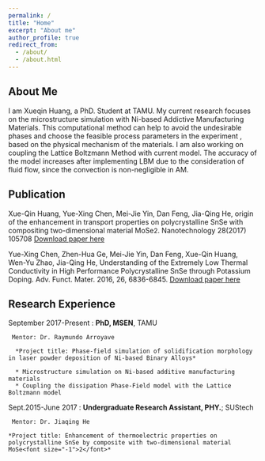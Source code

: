 ```yaml
---
permalink: /
title: "Home"
excerpt: "About me"
author_profile: true
redirect_from: 
  - /about/
  - /about.html
---
```


About Me
---------------
I am Xueqin Huang, a PhD. Student at TAMU. My current research focuses on the microstructure simulation with Ni-based Addictive Manufacturing Materials. This computational method can help to avoid the undesirable phases and choose the feasible process parameters in the experiment , based on the physical mechanism of the materials. I am also working on coupling the Lattice Boltzmann Method with current model. The accuracy of the model increases after implementing LBM due to the consideration of fluid flow, since the convection is non-negligible in AM. 

Publication
-------------
Xue-Qin Huang, Yue-Xing Chen, Mei-Jie Yin, Dan Feng, Jia-Qing He, origin of the enhancement in transport properties on polycrystalline SnSe with compositing two-dimensional material MoSe<font size="-1">2</font>. Nanotechnology 28(2017) 105708
[Download paper here](https://iopscience.iop.org/article/10.1088/1361-6528/aa55e3) 

Yue-Xing Chen, Zhen-Hua Ge, Mei-Jie Yin, Dan Feng, Xue-Qin Huang, Wen-Yu Zhao, Jia-Qing He, Understanding of the Extremely Low Thermal Conductivity in High Performance Polycrystalline SnSe through Potassium Doping. Adv. Funct. Mater. 2016, 26, 6836-6845. 
[Download paper here](https://onlinelibrary.wiley.com/doi/full/10.1002/adfm.201602652) 

Research Experience
---------

September 2017-Present 
:    **PhD, MSEN**, TAMU

     Mentor: Dr. Raymundo Arroyave
     
      *Project title: Phase-field simulation of solidification morphology in laser powder deposition of Ni-based Binary Alloys*
      
      * Microstructure simulation on Ni-based additive manufacturing materials
      * Coupling the dissipation Phase-Field model with the Lattice Boltzmann model

Sept.2015-June 2017
:   **Undergraduate Research Assistant, PHY.**; SUStech

     Mentor: Dr. Jiaqing He
     
    *Project title: Enhancement of thermoelectric properties on polycrystalline SnSe by composite with two-dimensional material MoSe<font size="-1">2</font>*

